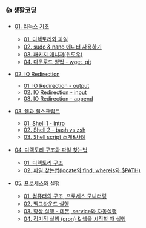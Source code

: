 ### 👍 생활코딩

- [01. 리눅스 기초](https://github.com/unie2/Linux-Study/tree/main/%EC%83%9D%ED%99%9C%EC%BD%94%EB%94%A9/01.%20%EB%A6%AC%EB%88%85%EC%8A%A4%20%EA%B8%B0%EC%B4%88)
  - [01. 디렉토리와 파일](https://github.com/unie2/Linux-Study/blob/main/%EC%83%9D%ED%99%9C%EC%BD%94%EB%94%A9/01.%20%EB%A6%AC%EB%88%85%EC%8A%A4%20%EA%B8%B0%EC%B4%88/(01)%20%EB%94%94%EB%A0%89%ED%86%A0%EB%A6%AC%EC%99%80%20%ED%8C%8C%EC%9D%BC.md)
  - [02. sudo & nano 에디터 사용하기](https://github.com/unie2/Linux-Study/blob/main/%EC%83%9D%ED%99%9C%EC%BD%94%EB%94%A9/01.%20%EB%A6%AC%EB%88%85%EC%8A%A4%20%EA%B8%B0%EC%B4%88/(02)%20sudo%20%26%20nano%20%EC%97%90%EB%94%94%ED%84%B0%20%EC%82%AC%EC%9A%A9%ED%95%98%EA%B8%B0.md)
  - [03. 패키지 매니저(윈도우)](https://github.com/unie2/Linux-Study/blob/main/%EC%83%9D%ED%99%9C%EC%BD%94%EB%94%A9/01.%20%EB%A6%AC%EB%88%85%EC%8A%A4%20%EA%B8%B0%EC%B4%88/(03)%20%ED%8C%A8%ED%82%A4%EC%A7%80%20%EB%A7%A4%EB%8B%88%EC%A0%80(%EC%9C%88%EB%8F%84%EC%9A%B0).md)
  - [04. 다운로드 방법 - wget, git](https://github.com/unie2/Linux-Study/blob/main/%EC%83%9D%ED%99%9C%EC%BD%94%EB%94%A9/01.%20%EB%A6%AC%EB%88%85%EC%8A%A4%20%EA%B8%B0%EC%B4%88/(04)%20%EB%8B%A4%EC%9A%B4%EB%A1%9C%EB%93%9C%20%EB%B0%A9%EB%B2%95%20-%20wget%2C%20git.md)

- [02. IO Redirection](https://github.com/unie2/Linux-Study/tree/main/%EC%83%9D%ED%99%9C%EC%BD%94%EB%94%A9/02.%20IO%20Redirection)
  - [01. IO Redirection - output](https://github.com/unie2/Linux-Study/blob/main/%EC%83%9D%ED%99%9C%EC%BD%94%EB%94%A9/02.%20IO%20Redirection/01.%20IO%20Redirection%20-%20output.md)
  - [02. IO Redirection - input](https://github.com/unie2/Linux-Study/blob/main/%EC%83%9D%ED%99%9C%EC%BD%94%EB%94%A9/02.%20IO%20Redirection/02.%20IO%20Redirection%20-%20input.md)
  - [03. IO Redirection - append](https://github.com/unie2/Linux-Study/blob/main/%EC%83%9D%ED%99%9C%EC%BD%94%EB%94%A9/02.%20IO%20Redirection/03.%20IO%20Redirection%20-%20append.md)

- [03. 쉘과 쉘스크립트](https://github.com/unie2/Linux-Study/tree/main/%EC%83%9D%ED%99%9C%EC%BD%94%EB%94%A9/03.%20%EC%89%98%EA%B3%BC%20%EC%89%98%EC%8A%A4%ED%81%AC%EB%A6%BD%ED%8A%B8)
  - [01. Shell 1 - intro](https://github.com/unie2/Linux-Study/blob/main/%EC%83%9D%ED%99%9C%EC%BD%94%EB%94%A9/03.%20%EC%89%98%EA%B3%BC%20%EC%89%98%EC%8A%A4%ED%81%AC%EB%A6%BD%ED%8A%B8/01.%20Shell%201%20-%20intro.md)
  - [02. Shell 2 - bash vs zsh](https://github.com/unie2/Linux-Study/blob/main/%EC%83%9D%ED%99%9C%EC%BD%94%EB%94%A9/03.%20%EC%89%98%EA%B3%BC%20%EC%89%98%EC%8A%A4%ED%81%AC%EB%A6%BD%ED%8A%B8/02.%20Shell%202%20-%20bash%20vs%20zsh.md)
  - [03. Shell script 소개&사례](https://github.com/unie2/Linux-Study/blob/main/%EC%83%9D%ED%99%9C%EC%BD%94%EB%94%A9/03.%20%EC%89%98%EA%B3%BC%20%EC%89%98%EC%8A%A4%ED%81%AC%EB%A6%BD%ED%8A%B8/03.%20Shell%20script%20%EC%86%8C%EA%B0%9C%26%EC%82%AC%EB%A1%80.md)

- [04. 디렉토리 구조와 파일 찾는법](https://github.com/unie2/Linux-Study/tree/main/%EC%83%9D%ED%99%9C%EC%BD%94%EB%94%A9/04.%20%EB%94%94%EB%A0%89%ED%86%A0%EB%A6%AC%20%EA%B5%AC%EC%A1%B0%EC%99%80%20%ED%8C%8C%EC%9D%BC%20%EC%B0%BE%EB%8A%94%EB%B2%95)
  - [01. 디렉토리 구조](https://github.com/unie2/Linux-Study/blob/main/%EC%83%9D%ED%99%9C%EC%BD%94%EB%94%A9/04.%20%EB%94%94%EB%A0%89%ED%86%A0%EB%A6%AC%20%EA%B5%AC%EC%A1%B0%EC%99%80%20%ED%8C%8C%EC%9D%BC%20%EC%B0%BE%EB%8A%94%EB%B2%95/01.%20%EB%94%94%EB%A0%89%ED%86%A0%EB%A6%AC%20%EA%B5%AC%EC%A1%B0.md)
  - [02. 파일 찾는법(locate와 find, whereis와 $PATH)](https://github.com/unie2/Linux-Study/blob/main/%EC%83%9D%ED%99%9C%EC%BD%94%EB%94%A9/04.%20%EB%94%94%EB%A0%89%ED%86%A0%EB%A6%AC%20%EA%B5%AC%EC%A1%B0%EC%99%80%20%ED%8C%8C%EC%9D%BC%20%EC%B0%BE%EB%8A%94%EB%B2%95/02.%20%ED%8C%8C%EC%9D%BC%20%EC%B0%BE%EB%8A%94%EB%B2%95%20(locate%EC%99%80%20find%2C%20whereis%EC%99%80%20%24PATH).md)

- [05. 프로세스와 실행](https://github.com/unie2/Linux-Study/tree/main/%EC%83%9D%ED%99%9C%EC%BD%94%EB%94%A9/05.%20%ED%94%84%EB%A1%9C%EC%84%B8%EC%8A%A4%EC%99%80%20%EC%8B%A4%ED%96%89)
  - [01. 컴퓨터의 구조, 프로세스 모니터링](https://github.com/unie2/Linux-Study/blob/main/%EC%83%9D%ED%99%9C%EC%BD%94%EB%94%A9/05.%20%ED%94%84%EB%A1%9C%EC%84%B8%EC%8A%A4%EC%99%80%20%EC%8B%A4%ED%96%89/01%2C%20%EC%BB%B4%ED%93%A8%ED%84%B0%EC%9D%98%20%EA%B5%AC%EC%A1%B0%2C%20%ED%94%84%EB%A1%9C%EC%84%B8%EC%8A%A4%20%EB%AA%A8%EB%8B%88%ED%84%B0%EB%A7%81.md)
  - [02. 백그라운드 실행](https://github.com/unie2/Linux-Study/blob/main/%EC%83%9D%ED%99%9C%EC%BD%94%EB%94%A9/05.%20%ED%94%84%EB%A1%9C%EC%84%B8%EC%8A%A4%EC%99%80%20%EC%8B%A4%ED%96%89/02.%20%EB%B0%B1%EA%B7%B8%EB%9D%BC%EC%9A%B4%EB%93%9C%20%EC%8B%A4%ED%96%89.md)
  - [03. 항상 실행 - 데몬, service와 자동실행](https://github.com/unie2/Linux-Study/blob/main/%EC%83%9D%ED%99%9C%EC%BD%94%EB%94%A9/05.%20%ED%94%84%EB%A1%9C%EC%84%B8%EC%8A%A4%EC%99%80%20%EC%8B%A4%ED%96%89/03.%20%ED%95%AD%EC%83%81%20%EC%8B%A4%ED%96%89%20-%20%EB%8D%B0%EB%AA%AC%2C%20service%EC%99%80%20%EC%9E%90%EB%8F%99%EC%8B%A4%ED%96%89.md)
  - [04. 정기적 실행 (cron) & 쉘을 시작할 때 실행](https://github.com/unie2/Linux-Study/blob/main/%EC%83%9D%ED%99%9C%EC%BD%94%EB%94%A9/05.%20%ED%94%84%EB%A1%9C%EC%84%B8%EC%8A%A4%EC%99%80%20%EC%8B%A4%ED%96%89/04.%20%EC%A0%95%EA%B8%B0%EC%A0%81%20%EC%8B%A4%ED%96%89%20(cron)%20%26%20%EC%89%98%EC%9D%84%20%EC%8B%9C%EC%9E%91%ED%95%A0%20%EB%95%8C%20%EC%8B%A4%ED%96%89.md)

